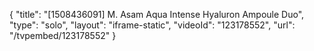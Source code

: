 {
    "title": "[1508436091] M. Asam Aqua Intense Hyaluron Ampoule Duo",
    "type": "solo",
    "layout": "iframe-static",
    "videoId": "123178552",
    "url": "\/tvpembed\/123178552"
}